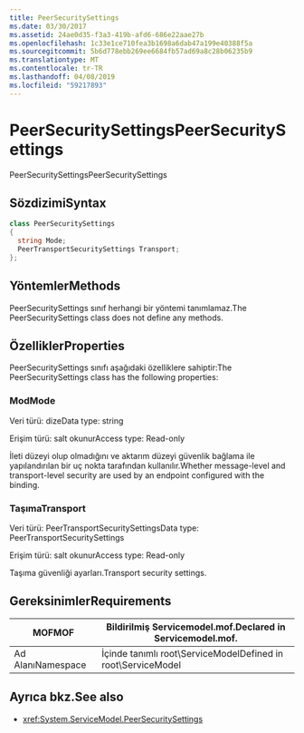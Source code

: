 ```yaml
---
title: PeerSecuritySettings
ms.date: 03/30/2017
ms.assetid: 24ae0d35-f3a3-419b-afd6-686e22aae27b
ms.openlocfilehash: 1c33e1ce710fea3b1698a6dab47a199e40388f5a
ms.sourcegitcommit: 5b6d778ebb269ee6684fb57ad69a8c28b06235b9
ms.translationtype: MT
ms.contentlocale: tr-TR
ms.lasthandoff: 04/08/2019
ms.locfileid: "59217893"
---
```

# <a name="peersecuritysettings"></a><span data-ttu-id="fb85a-102">PeerSecuritySettings</span><span class="sxs-lookup"><span data-stu-id="fb85a-102">PeerSecuritySettings</span></span>
<span data-ttu-id="fb85a-103">PeerSecuritySettings</span><span class="sxs-lookup"><span data-stu-id="fb85a-103">PeerSecuritySettings</span></span>  
  
## <a name="syntax"></a><span data-ttu-id="fb85a-104">Sözdizimi</span><span class="sxs-lookup"><span data-stu-id="fb85a-104">Syntax</span></span>  
  
```csharp
class PeerSecuritySettings  
{  
  string Mode;  
  PeerTransportSecuritySettings Transport;  
};  
```  
  
## <a name="methods"></a><span data-ttu-id="fb85a-105">Yöntemler</span><span class="sxs-lookup"><span data-stu-id="fb85a-105">Methods</span></span>  
 <span data-ttu-id="fb85a-106">PeerSecuritySettings sınıf herhangi bir yöntemi tanımlamaz.</span><span class="sxs-lookup"><span data-stu-id="fb85a-106">The PeerSecuritySettings class does not define any methods.</span></span>  
  
## <a name="properties"></a><span data-ttu-id="fb85a-107">Özellikler</span><span class="sxs-lookup"><span data-stu-id="fb85a-107">Properties</span></span>  
 <span data-ttu-id="fb85a-108">PeerSecuritySettings sınıfı aşağıdaki özelliklere sahiptir:</span><span class="sxs-lookup"><span data-stu-id="fb85a-108">The PeerSecuritySettings class has the following properties:</span></span>  
  
### <a name="mode"></a><span data-ttu-id="fb85a-109">Mod</span><span class="sxs-lookup"><span data-stu-id="fb85a-109">Mode</span></span>  
 <span data-ttu-id="fb85a-110">Veri türü: dize</span><span class="sxs-lookup"><span data-stu-id="fb85a-110">Data type: string</span></span>  
  
 <span data-ttu-id="fb85a-111">Erişim türü: salt okunur</span><span class="sxs-lookup"><span data-stu-id="fb85a-111">Access type: Read-only</span></span>  
  
 <span data-ttu-id="fb85a-112">İleti düzeyi olup olmadığını ve aktarım düzeyi güvenlik bağlama ile yapılandırılan bir uç nokta tarafından kullanılır.</span><span class="sxs-lookup"><span data-stu-id="fb85a-112">Whether message-level and transport-level security are used by an endpoint configured with the binding.</span></span>  
  
### <a name="transport"></a><span data-ttu-id="fb85a-113">Taşıma</span><span class="sxs-lookup"><span data-stu-id="fb85a-113">Transport</span></span>  
 <span data-ttu-id="fb85a-114">Veri türü: PeerTransportSecuritySettings</span><span class="sxs-lookup"><span data-stu-id="fb85a-114">Data type: PeerTransportSecuritySettings</span></span>  
  
 <span data-ttu-id="fb85a-115">Erişim türü: salt okunur</span><span class="sxs-lookup"><span data-stu-id="fb85a-115">Access type: Read-only</span></span>  
  
 <span data-ttu-id="fb85a-116">Taşıma güvenliği ayarları.</span><span class="sxs-lookup"><span data-stu-id="fb85a-116">Transport security settings.</span></span>  
  
## <a name="requirements"></a><span data-ttu-id="fb85a-117">Gereksinimler</span><span class="sxs-lookup"><span data-stu-id="fb85a-117">Requirements</span></span>  
  
|<span data-ttu-id="fb85a-118">MOF</span><span class="sxs-lookup"><span data-stu-id="fb85a-118">MOF</span></span>|<span data-ttu-id="fb85a-119">Bildirilmiş Servicemodel.mof.</span><span class="sxs-lookup"><span data-stu-id="fb85a-119">Declared in Servicemodel.mof.</span></span>|  
|---------|-----------------------------------|  
|<span data-ttu-id="fb85a-120">Ad Alanı</span><span class="sxs-lookup"><span data-stu-id="fb85a-120">Namespace</span></span>|<span data-ttu-id="fb85a-121">İçinde tanımlı root\ServiceModel</span><span class="sxs-lookup"><span data-stu-id="fb85a-121">Defined in root\ServiceModel</span></span>|  
  
## <a name="see-also"></a><span data-ttu-id="fb85a-122">Ayrıca bkz.</span><span class="sxs-lookup"><span data-stu-id="fb85a-122">See also</span></span>

- <xref:System.ServiceModel.PeerSecuritySettings>
